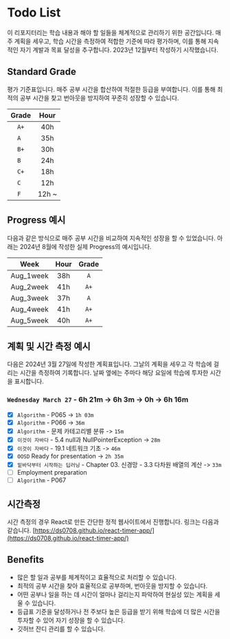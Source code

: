 # Todo List

이 리포지터리는 학습 내용과 해야 할 일들을 체계적으로 관리하기 위한 공간입니다. 매주 계획을 세우고, 학습 시간을 측정하여 적합한 기준에 따라 평가하며, 이를 통해 지속적인 자기 계발과 목표 달성을 추구합니다. 2023년 12월부터 작성하기 시작했습니다.

## Standard Grade
평가 기준표입니다. 매주 공부 시간을 합산하여 적절한 등급을 부여합니다. 이를 통해 최적의 공부 시간을 찾고 번아웃을 방지하여 꾸준히 성장할 수 있습니다.

| Grade | Hour |
|:---:|:---:|
|`A+`|40h|
|`A `|35h|
|`B+`|30h|
|`B `|24h|
|`C+`|18h|
|`C `|12h|
|`F `|12h ~|

## Progress 예시
다음과 같은 방식으로 매주 공부 시간을 비교하여 지속적인 성장을 할 수 있었습니다. 아래는 2024년 8월에 작성한 실제 Progress의 예시입니다.

| Week | Hour | Grade |
|:---:|:---:|:---:|
|Aug_1week|38h|`A`|
|Aug_2week|41h|`A+`|
|Aug_3week|37h|`A`|
|Aug_4week|41h|`A+`|
|Aug_5week|40h|`A+`|

## 계획 및 시간 측정 예시
다음은 2024년 3월 27일에 작성한 계획표입니다. 그날의 계획을 세우고 각 학습에 걸리는 시간을 측정하여 기록합니다. 날짜 옆에는 주마다 해당 요일에 학습에 투자한 시간을 표시합니다.

### `Wednesday March 27` - 6h 21m -> 6h 3m -> 0h -> 6h 16m
- [x] `Algorithm` - P065 -> `1h 03m`
- [x] `Algorithm` - P066 -> `36m`
- [x] `Algorithm` - 문제 카테고리별 분류 -> `15m`
- [x] `이것이 자바다` - 5.4 null과 NullPointerException -> `28m`
- [x] `이것이 자바다` - 19.1 네트워크 기초 -> `46m`
- [x] `OOSD` Ready for presentation -> `2h 35m`
- [x] `밑바닥부터 시작하는 딥러닝` - Chapter 03. 신경망 -  3.3 다차원 배열의 계산 -> `33m`
- [ ] Employment preparation
- [ ] `Algorithm` - P067

## 시간측정
시간 측정의 경우 React로 만든 간단한 정적 웹사이트에서 진행합니다. 링크는 다음과 같습니다.
[https://ds0708.github.io/react-timer-app/](https://ds0708.github.io/react-timer-app/)


## Benefits
- 많은 할 일과 공부를 체계적이고 효율적으로 처리할 수 있습니다.
- 최적의 공부 시간을 찾아 효율적으로 공부하며, 번아웃을 방지할 수 있습니다.
- 어떤 공부나 일을 하는 데 시간이 얼마나 걸리는지 파악하여 현실성 있는 계획을 세울 수 있습니다.
- 등급표 기준을 달성하거나 전 주보다 높은 등급을 받기 위해 학습에 더 많은 시간을 투자할 수 있어 자기 성장을 할 수 있습니다.
- 깃허브 잔디 관리를 할 수 있습니다.
